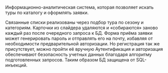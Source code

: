 Информационно-аналитическая система, которая позволяет искать туры по каталогу и оформлять заявки.

Связанные списки реализованы через подбор тура по сезону и категориям. Карточки из слайдера удаляются и «собираются» заново каждый раз после очередного запроса к БД. 
Форма приёма заявки может генерировать пароль и отправлять его на почту, избавляя от необходимости предварительной авторизации. Но регистрация так же присутствует, можно пройти её вручную
Аутентификация и авторизация обеспечивают безопасность учетных данных благодаря алгоритму подготовленных запросов. Таким образом БД защищена от SQL-инъекций. 


